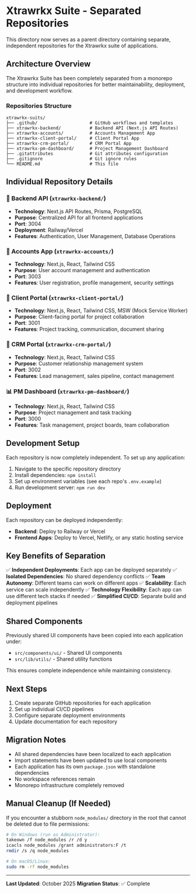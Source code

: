 # Xtrawrkx Suite - Separated Repositories

This directory now serves as a parent directory containing separate, independent repositories for the Xtrawrkx suite of applications.

## Architecture Overview

The Xtrawrkx Suite has been completely separated from a monorepo structure into individual repositories for better maintainability, deployment, and development workflow.

### Repositories Structure

```
xtrawrkx-suits/
├── .github/                    # GitHub workflows and templates
├── xtrawrkx-backend/           # Backend API (Next.js API Routes)
├── xtrawrkx-accounts/          # Accounts Management App
├── xtrawrkx-client-portal/     # Client Portal App
├── xtrawrkx-crm-portal/        # CRM Portal App
├── xtrawrkx-pm-dashboard/      # Project Management Dashboard
├── .gitattributes              # Git attributes configuration
├── .gitignore                  # Git ignore rules
└── README.md                   # This file
```

## Individual Repository Details

### 🔧 Backend API (`xtrawrkx-backend/`)

- **Technology**: Next.js API Routes, Prisma, PostgreSQL
- **Purpose**: Centralized API for all frontend applications
- **Port**: 3004
- **Deployment**: Railway/Vercel
- **Features**: Authentication, User Management, Database Operations

### 👥 Accounts App (`xtrawrkx-accounts/`)

- **Technology**: Next.js, React, Tailwind CSS
- **Purpose**: User account management and authentication
- **Port**: 3003
- **Features**: User registration, profile management, security settings

### 🏢 Client Portal (`xtrawrkx-client-portal/`)

- **Technology**: Next.js, React, Tailwind CSS, MSW (Mock Service Worker)
- **Purpose**: Client-facing portal for project collaboration
- **Port**: 3001
- **Features**: Project tracking, communication, document sharing

### 💼 CRM Portal (`xtrawrkx-crm-portal/`)

- **Technology**: Next.js, React, Tailwind CSS
- **Purpose**: Customer relationship management system
- **Port**: 3002
- **Features**: Lead management, sales pipeline, contact management

### 📊 PM Dashboard (`xtrawrkx-pm-dashboard/`)

- **Technology**: Next.js, React, Tailwind CSS
- **Purpose**: Project management and task tracking
- **Port**: 3000
- **Features**: Task management, project boards, team collaboration

## Development Setup

Each repository is now completely independent. To set up any application:

1. Navigate to the specific repository directory
2. Install dependencies: `npm install`
3. Set up environment variables (see each repo's `.env.example`)
4. Run development server: `npm run dev`

## Deployment

Each repository can be deployed independently:

- **Backend**: Deploy to Railway or Vercel
- **Frontend Apps**: Deploy to Vercel, Netlify, or any static hosting service

## Key Benefits of Separation

✅ **Independent Deployments**: Each app can be deployed separately
✅ **Isolated Dependencies**: No shared dependency conflicts
✅ **Team Autonomy**: Different teams can work on different apps
✅ **Scalability**: Each service can scale independently
✅ **Technology Flexibility**: Each app can use different tech stacks if needed
✅ **Simplified CI/CD**: Separate build and deployment pipelines

## Shared Components

Previously shared UI components have been copied into each application under:

- `src/components/ui/` - Shared UI components
- `src/lib/utils/` - Shared utility functions

This ensures complete independence while maintaining consistency.

## Next Steps

1. Create separate GitHub repositories for each application
2. Set up individual CI/CD pipelines
3. Configure separate deployment environments
4. Update documentation for each repository

## Migration Notes

- All shared dependencies have been localized to each application
- Import statements have been updated to use local components
- Each application has its own `package.json` with standalone dependencies
- No workspace references remain
- Monorepo infrastructure completely removed

## Manual Cleanup (If Needed)

If you encounter a stubborn `node_modules/` directory in the root that cannot be deleted due to file permissions:

```bash
# On Windows (run as Administrator):
takeown /f node_modules /r /d y
icacls node_modules /grant administrators:F /t
rmdir /s /q node_modules

# On macOS/Linux:
sudo rm -rf node_modules
```

---

**Last Updated**: October 2025
**Migration Status**: ✅ Complete
